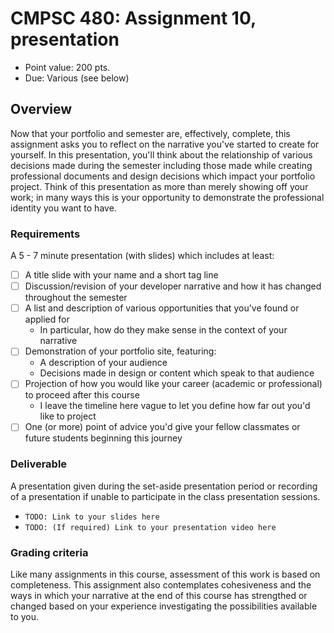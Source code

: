 # CMPSC 480: Assignment 10, presentation
* Point value: 200 pts.
* Due: Various (see below)

## Overview
 
Now that your portfolio and semester are, effectively, complete, this assignment asks you to reflect on the narrative you've started to create for yourself. In this presentation, you'll think about the relationship of various decisions made during the semester including those made while creating professional documents and design decisions which impact your portfolio project. Think of this presentation as more than merely showing off your work; in many ways this is your opportunity to demonstrate the professional identity you want to have.

### Requirements

A 5 - 7 minute presentation (with slides) which includes at least:

- [ ] A title slide with your name and a short tag line
- [ ] Discussion/revision of your developer narrative and how it has changed throughout the semester
- [ ] A list and description of various opportunities that you've found or applied for
  * In particular, how do they make sense in the context of your narrative
- [ ] Demonstration of your portfolio site, featuring:
  * A description of your audience
  * Decisions made in design or content which speak to that audience
- [ ] Projection of how you would like your career (academic or professional) to proceed after this course
  * I leave the timeline here vague to let you define how far out you'd like to project
- [ ] One (or more) point of advice you'd give your fellow classmates or future students beginning this journey

### Deliverable

A presentation given during the set-aside presentation period or recording of a presentation if unable to participate in the class presentation sessions.

* `TODO: Link to your slides here`
* `TODO: (If required) Link to your presentation video here`

### Grading criteria

Like many assignments in this course, assessment of this work is based on completeness. This assignment also contemplates cohesiveness and the ways in which your narrative at the end of this course has strengthed or changed based on your experience investigating the possibilities available to you.